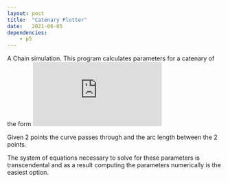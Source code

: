 ```yaml
---
layout: post
title:  "Catenary Plotter"
date:   2021-06-05
dependencies:
    - p5
---
```


A Chain simulation.
This program calculates parameters for a catenary of the form ![equation](https://latex.codecogs.com/gif.latex?y%20%3D%20a%5Ccosh%28%5Cfrac%7Bx-x_%7B0%7D%7D%7Ba%7D%29%20&plus;%20y_%7B0%7D)


Given 2 points the curve passes through and the arc length between the 2 points.

The system of equations necessary to solve for these parameters is transcendental and as a result computing the parameters numerically is the easiest option.

<br><br>

<div id="sketch-holder">
    <script type="text/javascript" src="ball.js"></script>
    <script type="text/javascript" src="draggable.js"></script>
    <script type="text/javascript" src="sketch.js"></script>
</div>

